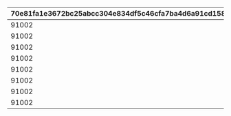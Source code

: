 |70e81fa1e3672bc25abcc304e834df5c46cfa7ba4d6a91cd158d0d661d521472|fcde2d6a565aae6c943bf358acd49272034ecd4834dac0323c188b2a8034acaf|9ba9a334d210cc82b7faf7caf7f4c1fe7c2f71a817d60bb4abb6d1cdbeca99c3|42c8848bd294bdbb46a6419b6cb3f6558b789e111f51b6ea18f694aefa6d46e0|f3af5a41ee9c99be6800d8c67a7c75c1da37fae61cd5f92fe11f70a605311a4c|7e87ac74ed5eace7fd7e5e8023390ba689c0df1bb4cd2cf6b47e7b99803476fb|51998f473ce993517811e5d01abdabae1d8551af6325f4187ca0971949e7c8d8|2f2428592fcb72d982f0eb0c4624938d039344dbe9f68018990bee4c8fa4700a|dfd97564ee06476274f7a31d61e7920a1f7bbdd4d099ee660060bd520ea11ca6|27ac03d5da9888ebd0faa6082c47a6a9181e4772f2cbeea9bcd2f74dedb56276|914e85dfad8f8e76dd08e182d6f9f0b5a65d4e7e1c414de3e40dc092342bad34|dfe921ea90c7be4c3d1588fe43e0cb25613742fec0243e2e3724ebd3e5b60d19|61377643c52cb1f87fef865ef9e3edc7ed58c91688b52758b0ed3c2b94a811aa|754ef5269627bcf98888138a6309dce7bfd6c6327ba477328dbfba51c98210ce|bd028c5f9785155821309b3bdfee3a045aa55fcb303d29f73e06400a6e609016|f66d98c0028a57660bdfe53fdde000ad81186b0f24c672a794753503c3bfddad|
| --- | --- | --- | --- | --- | --- | --- | --- | --- | --- | --- | --- | --- | --- | --- | --- |
|91002|20004|23001|20|500|20|625000|2|94002|0|2|0|8|12|0|3001|
|91002|20004|23001|20|500|20|625000|2|94002|0|2|0|8|12|0|3002|
|91002|20004|23001|20|500|20|625000|2|94002|0|2|0|8|12|0|3003|
|91002|20004|23001|20|500|20|625000|2|94002|0|2|0|8|12|0|3004|
|91002|20004|23001|20|1000|20|1250000|2|94002|21901|2|1|8|12|2|3005|
|91002|20004|23001|20|500|20|625000|2|94002|0|2|0|8|12|0|3006|
|91002|20004|23001|20|500|20|625000|2|94002|0|2|0|8|12|0|3007|
|91002|20005|23001|10|1500|50|5000000|2|94002|21951|2|1|8|12|2|3008|